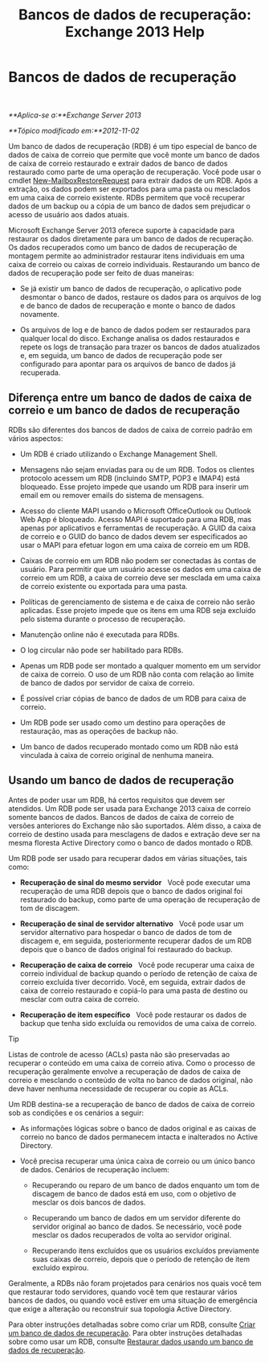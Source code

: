 ﻿---
title: 'Bancos de dados de recuperação: Exchange 2013 Help'
TOCTitle: Bancos de dados de recuperação
ms:assetid: f3c6fd0b-2e25-442e-a0fc-46f663130c3e
ms:mtpsurl: https://technet.microsoft.com/pt-br/library/Dd876954(v=EXCHG.150)
ms:contentKeyID: 50486999
ms.date: 05/22/2018
mtps_version: v=EXCHG.150
ms.translationtype: MT
---

# Bancos de dados de recuperação

 

_**Aplica-se a:**Exchange Server 2013_

_**Tópico modificado em:**2012-11-02_

Um banco de dados de recuperação (RDB) é um tipo especial de banco de dados de caixa de correio que permite que você monte um banco de dados de caixa de correio restaurado e extrair dados de banco de dados restaurado como parte de uma operação de recuperação. Você pode usar o cmdlet [New-MailboxRestoreRequest](https://technet.microsoft.com/pt-br/library/ff829875\(v=exchg.150\)) para extrair dados de um RDB. Após a extração, os dados podem ser exportados para uma pasta ou mesclados em uma caixa de correio existente. RDBs permitem que você recuperar dados de um backup ou a cópia de um banco de dados sem prejudicar o acesso de usuário aos dados atuais.

Microsoft Exchange Server 2013 oferece suporte à capacidade para restaurar os dados diretamente para um banco de dados de recuperação. Os dados recuperados como um banco de dados de recuperação de montagem permite ao administrador restaurar itens individuais em uma caixa de correio ou caixas de correio individuais. Restaurando um banco de dados de recuperação pode ser feito de duas maneiras:

  - Se já existir um banco de dados de recuperação, o aplicativo pode desmontar o banco de dados, restaure os dados para os arquivos de log e de banco de dados de recuperação e monte o banco de dados novamente.

  - Os arquivos de log e de banco de dados podem ser restaurados para qualquer local do disco. Exchange analisa os dados restaurados e repete os logs de transação para trazer os bancos de dados atualizados e, em seguida, um banco de dados de recuperação pode ser configurado para apontar para os arquivos de banco de dados já recuperada.

## Diferença entre um banco de dados de caixa de correio e um banco de dados de recuperação

RDBs são diferentes dos bancos de dados de caixa de correio padrão em vários aspectos:

  - Um RDB é criado utilizando o Exchange Management Shell.

  - Mensagens não sejam enviadas para ou de um RDB. Todos os clientes protocolo acessem um RDB (incluindo SMTP, POP3 e IMAP4) está bloqueado. Esse projeto impede que usando um RDB para inserir um email em ou remover emails do sistema de mensagens.

  - Acesso do cliente MAPI usando o Microsoft OfficeOutlook ou Outlook Web App é bloqueado. Acesso MAPI é suportado para uma RDB, mas apenas por aplicativos e ferramentas de recuperação. A GUID da caixa de correio e o GUID do banco de dados devem ser especificados ao usar o MAPI para efetuar logon em uma caixa de correio em um RDB.

  - Caixas de correio em um RDB não podem ser conectadas às contas de usuário. Para permitir que um usuário acesse os dados em uma caixa de correio em um RDB, a caixa de correio deve ser mesclada em uma caixa de correio existente ou exportada para uma pasta.

  - Políticas de gerenciamento de sistema e de caixa de correio não serão aplicadas. Esse projeto impede que os itens em uma RDB seja excluído pelo sistema durante o processo de recuperação.

  - Manutenção online não é executada para RDBs.

  - O log circular não pode ser habilitado para RDBs.

  - Apenas um RDB pode ser montado a qualquer momento em um servidor de caixa de correio. O uso de um RDB não conta com relação ao limite de banco de dados por servidor de caixa de correio.

  - É possível criar cópias de banco de dados de um RDB para caixa de correio.

  - Um RDB pode ser usado como um destino para operações de restauração, mas as operações de backup não.

  - Um banco de dados recuperado montado como um RDB não está vinculada à caixa de correio original de nenhuma maneira.

## Usando um banco de dados de recuperação

Antes de poder usar um RDB, há certos requisitos que devem ser atendidos. Um RDB pode ser usada para Exchange 2013 caixa de correio somente bancos de dados. Bancos de dados de caixa de correio de versões anteriores do Exchange não são suportados. Além disso, a caixa de correio de destino usada para mesclagens de dados e extração deve ser na mesma floresta Active Directory como o banco de dados montado o RDB.

Um RDB pode ser usado para recuperar dados em várias situações, tais como:

  - **Recuperação de sinal do mesmo servidor**   Você pode executar uma recuperação de uma RDB depois que o banco de dados original foi restaurado do backup, como parte de uma operação de recuperação de tom de discagem.

  - **Recuperação de sinal de servidor alternativo**   Você pode usar um servidor alternativo para hospedar o banco de dados de tom de discagem e, em seguida, posteriormente recuperar dados de um RDB depois que o banco de dados original foi restaurado do backup.

  - **Recuperação de caixa de correio**   Você pode recuperar uma caixa de correio individual de backup quando o período de retenção de caixa de correio excluída tiver decorrido. Você, em seguida, extrair dados de caixa de correio restaurado e copiá-lo para uma pasta de destino ou mesclar com outra caixa de correio.

  - **Recuperação de item específico**   Você pode restaurar os dados de backup que tenha sido excluída ou removidos de uma caixa de correio.


> [!TIP]
> Listas de controle de acesso (ACLs) pasta não são preservadas ao recuperar o conteúdo em uma caixa de correio ativa. Como o processo de recuperação geralmente envolve a recuperação de dados de caixa de correio e mesclando o conteúdo de volta no banco de dados original, não deve haver nenhuma necessidade de recuperar ou copie as ACLs.



Um RDB destina-se a recuperação de banco de dados de caixa de correio sob as condições e os cenários a seguir:

  - As informações lógicas sobre o banco de dados original e as caixas de correio no banco de dados permanecem intacta e inalterados no Active Directory.

  - Você precisa recuperar uma única caixa de correio ou um único banco de dados. Cenários de recuperação incluem:
    
      - Recuperando ou reparo de um banco de dados enquanto um tom de discagem de banco de dados está em uso, com o objetivo de mesclar os dois bancos de dados.
    
      - Recuperando um banco de dados em um servidor diferente do servidor original ao banco de dados. Se necessário, você pode mesclar os dados recuperados de volta ao servidor original.
    
      - Recuperando itens excluídos que os usuários excluídos previamente suas caixas de correio, depois que o período de retenção de item excluído expirou.

Geralmente, a RDBs não foram projetados para cenários nos quais você tem que restaurar todo servidores, quando você tem que restaurar vários bancos de dados, ou quando você estiver em uma situação de emergência que exige a alteração ou reconstruir sua topologia Active Directory.

Para obter instruções detalhadas sobre como criar um RDB, consulte [Criar um banco de dados de recuperação](create-a-recovery-database-exchange-2013-help.md). Para obter instruções detalhadas sobre como usar um RDB, consulte [Restaurar dados usando um banco de dados de recuperação](restore-data-using-a-recovery-database-exchange-2013-help.md).

